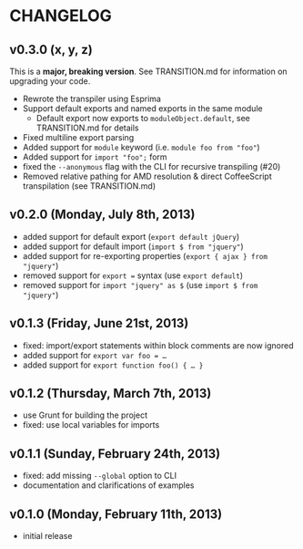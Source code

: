 # CHANGELOG

## v0.3.0 (x, y, z)

This is a **major, breaking version**. See TRANSITION.md for information on upgrading your code.

* Rewrote the transpiler using Esprima
* Support default exports and named exports in the same module
  * Default export now exports to `moduleObject.default`, see TRANSITION.md for details
* Fixed multiline export parsing
* Added support for `module` keyword (i.e. `module foo from "foo"`)
* Added support for `import "foo";` form
* fixed the `--anonymous` flag with the CLI for recursive transpiling (#20)
* Removed relative pathing for AMD resolution & direct CoffeeScript transpilation (see TRANSITION.md)

## v0.2.0 (Monday, July 8th, 2013)

* added support for default export (`export default jQuery`)
* added support for default import (`import $ from "jquery"`)
* added support for re-exporting properties (`export { ajax } from "jquery"`)
* removed support for `export =` syntax (use `export default`)
* removed support for `import "jquery" as $` (use `import $ from "jquery"`)

## v0.1.3 (Friday, June 21st, 2013)

* fixed: import/export statements within block comments are now ignored
* added support for `export var foo = …`
* added support for `export function foo() { … }`

## v0.1.2 (Thursday, March 7th, 2013)

* use Grunt for building the project
* fixed: use local variables for imports

## v0.1.1 (Sunday, February 24th, 2013)

* fixed: add missing `--global` option to CLI
* documentation and clarifications of examples

## v0.1.0 (Monday, February 11th, 2013)

* initial release
